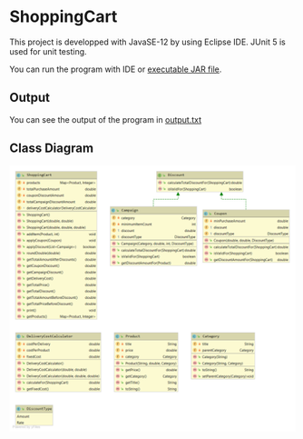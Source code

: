 # ShoppingCart
This project is developped with JavaSE-12 by using Eclipse IDE. JUnit 5 is used for unit testing.

You can run the program with IDE or [executable JAR file](hw2Question1Program.jar).

## Output
You can see the output of the program in [output.txt](output.txt)

## Class Diagram
![alt text](https://github.com/burhanelgun/ShoppingCart/blob/master/class-diagram.png)








